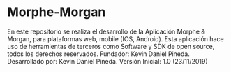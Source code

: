 # Morphe-Morgan
En este repositorio se realiza el desarrollo de la Aplicación Morphe &amp; Morgan, para plataformas web, mobile (IOS, Android).   Esta aplicación hace uso de herramientas de terceros como Software y SDK de open source, todos los derechos reservados. Fundador: Kevin Daniel Pineda. Desarrollado por: Kevin Daniel Pineda. Versión Inicial: 1.0 (23/11/2019) 
